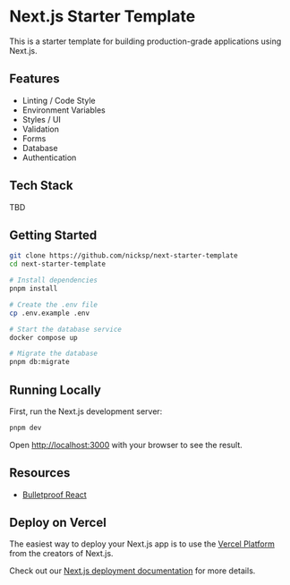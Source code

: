 # Next.js Starter Template

This is a starter template for building production-grade applications using Next.js.

## Features

- Linting / Code Style
- Environment Variables
- Styles / UI
- Validation
- Forms
- Database
- Authentication

## Tech Stack

TBD

## Getting Started

```bash
git clone https://github.com/nicksp/next-starter-template
cd next-starter-template

# Install dependencies
pnpm install

# Create the .env file
cp .env.example .env

# Start the database service
docker compose up

# Migrate the database
pnpm db:migrate
```

## Running Locally

First, run the Next.js development server:

```bash
pnpm dev
```

Open [http://localhost:3000](http://localhost:3000) with your browser to see the result.

## Resources

- [Bulletproof React](https://github.com/alan2207/bulletproof-react)

## Deploy on Vercel

The easiest way to deploy your Next.js app is to use the [Vercel Platform](https://vercel.com/new?utm_medium=default-template&filter=next.js&utm_source=create-next-app&utm_campaign=create-next-app-readme) from the creators of Next.js.

Check out our [Next.js deployment documentation](https://nextjs.org/docs/app/building-your-application/deploying) for more details.
